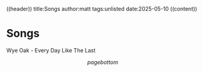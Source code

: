 ((header))
title:Songs
author:matt
tags:unlisted
date:2025-05-10
((content))
# Songs

Wye Oak - Every Day Like The Last

$$pagebottom$$